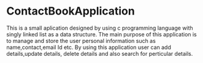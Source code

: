 # ContactBookApplication
This is a small aplication designed by using c programming language with singly linked list as a data structure. 
The main purpose of this application is to manage and store the user personal information such as name,contact,email Id etc.
By using this application user can add details,update details, delete details and also search for perticular details.
